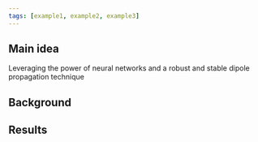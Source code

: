 ```yaml
---
tags: [example1, example2, example3]
---
```


## Main idea

Leveraging the power of neural networks and a robust and stable dipole propagation technique

## Background



## Results

